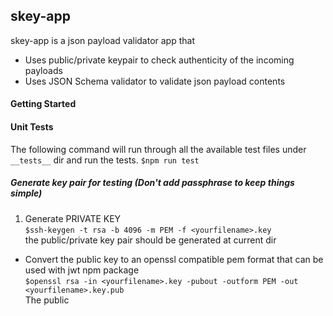 ## skey-app
skey-app is a json payload validator app that 
- Uses public/private keypair to check authenticity of the incoming payloads
- Uses JSON Schema validator to validate json payload contents

#### Getting Started


#### Unit Tests
The following command will run through all the available test files under `__tests__` dir and run the tests.
`$npm run test`

##### Generate key pair for testing (Don't add passphrase to keep things simple)
1. Generate PRIVATE KEY <br/>
`$ssh-keygen -t rsa -b 4096 -m PEM -f <yourfilename>.key`
 <br/> the public/private key pair should be generated at current dir
- Convert the public key to an openssl compatible pem format that can be used with jwt npm package<br/>
`$openssl rsa -in <yourfilename>.key -pubout -outform PEM -out <yourfilename>.key.pub`
<br/> The public




